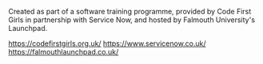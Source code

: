 Created as part of a software training programme, provided by Code First Girls in partnership with Service Now, and hosted by Falmouth University's Launchpad. 

https://codefirstgirls.org.uk/
https://www.servicenow.co.uk/
https://falmouthlaunchpad.co.uk/
